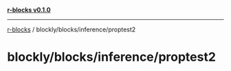 [**r-blocks v0.1.0**](../../../../README.md)

***

[r-blocks](../../../../modules.md) / blockly/blocks/inference/proptest2

# blockly/blocks/inference/proptest2
